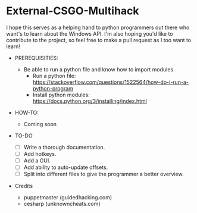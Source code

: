 # External-CSGO-Multihack
I hope this serves as a helping hand to python programmers out there who want's to learn about the Windows API.
I'm also hoping you'd like to contribute to the project, so feel free to make a pull request as I too want to learn!

- PREREQUISITIES:
	- Be able to run a python file and know how to import modules
		- Run a python file: https://stackoverflow.com/questions/1522564/how-do-i-run-a-python-program
		- Install python modules: https://docs.python.org/3/installing/index.html
		
- HOW-TO:
	- Coming soon

- TO-DO
	- [ ] Write a thorough documentation.
	- [ ] Add hotkeys.
	- [ ] Add a GUI.
	- [ ] Add ability to auto-update offsets.
	- [ ] Split into different files to give the programmer a better overview.

- Credits
	- puppetmaster (guidedhacking.com)
	- cesharp (unknowncheats.com)
